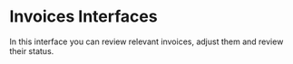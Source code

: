 <script setup lang="ts">
import ScrollableScreenshot from '../components/ScrollableScreenshot.vue';
</script>

# Invoices Interfaces

In this interface you can review relevant invoices, adjust them and review their status.

<ScrollableScreenshot src="/interfaces/interface-invoices.png" />
